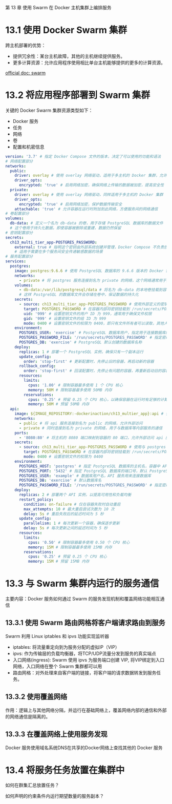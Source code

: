 第 13 章 使用 Swarm 在 Docker 主机集群上编排服务


# 13.1 使用 Docker Swarm 集群

跨主机部署的优势：
- 提供冗余性：某台主机故障，其他的主机继续提供服务。
- 更多计算资源：允许应用程序使用相比单台主机能够提供的更多的计算资源。

[official doc: swarm](https://docs.docker.com/engine/swarm/)

# 13.2 将应用程序部署到 Swarm 集群

关键的 Docker Swarm 集群资源类型如下：
- Docker 服务
- 任务
- 网络
- 卷
- 配置和机密信息

```yaml
version: '3.7' # 指定 Docker Compose 文件的版本，决定了可以使用的功能和语法
# 网络配置部分
networks:
  public:
    driver: overlay # 使用 overlay 网络驱动，适用于多主机的 Docker 集群，允许不同主机上的容器互相通信
    driver_opts:
      encrypted: 'true' # 启用网络加密，确保网络上传输的数据被加密，提高安全性
  private:
    driver: overlay # 使用 overlay 网络驱动，同样适用于多主机的 Docker 集群
    driver_opts:
      encrypted: 'true' # 启用网络加密，保护数据传输安全
    attachable: 'true' # 允许容器在运行时附加到此网络，方便服务间的网络通信
# 卷配置部分
volumes:
  db-data: # 定义一个名为 db-data 的卷，用于存储 PostgreSQL 数据库的数据文件
  # 这个卷用于持久化数据，即使容器被删除或重建，数据仍然保留
# 密钥配置部分
secrets:
  ch13_multi_tier_app-POSTGRES_PASSWORD:
    external: true # 指明这个密钥由外部系统创建并管理，Docker Compose 不负责创建或更新它
    # 适用于需要在多个服务间安全传递敏感数据的场景
# 服务配置部分
services:
  postgres:
    image: postgres:9.6.6 # 使用 PostgreSQL 数据库的 9.6.6 版本的 Docker 镜像
    networks:
      - private # 将 postgres 服务连接到名为 private 的网络，这个网络通常用于数据库间的安全通信
    volumes:
      - db-data:/var/lib/postgresql/data # 将名为 db-data 的本地卷挂载到容器内的 /var/lib/postgresql/data 目录
      # 这样 PostgreSQL 的数据库文件会存储在卷中，保证数据的持久化
    secrets:
      - source: ch13_multi_tier_app-POSTGRES_PASSWORD # 使用外部定义的密钥 ch13_multi_tier_app-POSTGRES_PASSWORD
        target: POSTGRES_PASSWORD # 在容器内部将密钥挂载到 /run/secrets/POSTGRES_PASSWORD
        uid: '999' # 设置密钥文件的用户 ID 为 999，通常用于确保文件权限
        gid: '999' # 设置密钥文件的组 ID 为 999
        mode: 0400 # 设置密钥文件的权限为 0400，即只有文件所有者可以读取，其他人不能访问
    environment:
      POSTGRES_USER: 'exercise' # PostgreSQL 数据库用户，指定用于连接数据库的用户名
      POSTGRES_PASSWORD_FILE: '/run/secrets/POSTGRES_PASSWORD' # 指定密码文件的路径，容器启动时读取此文件中的密码
      POSTGRES_DB: 'exercise' # PostgreSQL 默认创建的数据库名称
    deploy:
      replicas: 1 # 部署一个 PostgreSQL 实例，确保只有一个副本运行
      update_config:
        order: 'stop-first' # 更新配置时，先停止旧的容器，再启动新的容器
      rollback_config:
        order: 'stop-first' # 回滚配置时，先停止有问题的容器，再重新启动旧的容器
      resources:
        limits:
          cpus: '1.00' # 限制容器最多使用 1 个 CPU 核心
          memory: 50M # 限制容器最多使用 50MB 内存
        reservations:
          cpus: '0.25' # 预留 0.25 个 CPU 核心，以确保容器在运行时有足够的计算资源
          memory: 50M # 预留 50MB 内存
  api:
    image: ${IMAGE_REPOSITORY:-dockerinaction/ch13_multier_app}:api # 使用环境变量 IMAGE_REPOSITORY 指定的镜像，或默认使用 dockerinaction/ch13_multier_app 镜像的 api 标签
    networks:
      - public # 将 api 服务连接到名为 public 的网络，允许外部访问
      - private # 同时连接到名为 private 的网络，用于与数据库等内部服务的通信
    ports:
      - '8080:80' # 将主机的 8080 端口映射到容器的 80 端口，允许外部访问 api 服务
    secrets:
      - source: ch13_multi_tier_app-POSTGRES_PASSWORD # 使用与 postgres 服务相同的密钥
        target: POSTGRES_PASSWORD # 在容器内部将密钥挂载到 /run/secrets/POSTGRES_PASSWORD
        mode: 0400 # 设置密钥文件的权限为 0400
    environment:
      POSTGRES_HOST: 'postgres' # 指定 PostgreSQL 数据库的主机名，容器中 API 服务用来连接数据库
      POSTGRES_PORT: '5432' # 指定 PostgreSQL 数据库的端口号，默认 PostgreSQL 使用 5432 端口
      POSTGRES_USER: 'example' # 数据库用户名，API 服务用来连接数据库
      POSTGRES_DB: 'exercise' # 默认数据库名
      POSTGRES_PASSWORD_FILE: '/run/secrets/POSTGRES_PASSWORD' # 指定密码文件的路径
    deploy:
      replicas: 2 # 部署两个 API 实例，以提高可用性和负载均衡
      restart_policy:
        condition: on-failure # 仅在容器失败时自动重启
        max_attempts: 10 # 最大重启尝试次数为 10 次
        delay: 5s # 重启失败后的延迟时间为 5 秒
      update_config:
        parallelism: 1 # 每次更新一个容器，确保逐步更新
        delay: 5s # 每次更新之间的延迟时间为 5 秒
      resources:
        limits:
          cpus: '0.50' # 限制容器最多使用 0.50 个 CPU 核心
          memory: 15M # 限制容器最多使用 15MB 内存
        reservations:
          cpus: '0.25' # 预留 0.25 个 CPU 核心
          memory: 15M # 预留 15MB 内存
```

# 13.3 与 Swarm 集群内运行的服务通信

主要内容：Docker 服务如何通过 Swarm 的服务发现机制和覆盖网络功能相互通信


## 13.3.1 使用 Swarm 路由网格将客户端请求路由到服务
Swarm 利用 Linux iptables 和 ipvs 功能实现监听器
- iptables: 将流量重定向到为服务分配的虚拟IP（VIP）
- ipvs: 作为传输层的负载均衡器，将TCP/UDP流量分发到服务的真实端点
- 入口网络(ingress): Swarm 使用 ipvs 为服务端口创建 VIP, 将VIP绑定到入口网络，入口网络在整个 Swarm 集群都可以用
- 路由网格：对外处理来自客户端的链接，将客户端的请求数据转发到服务任务。


## 13.3.2 使用覆盖网络

作用：逻辑上与其他网络分隔，并运行在基础网络上，覆盖网络内部的通信和外部的网络通信是隔离的。


## 13.3.3 在覆盖网络上使用服务发现

Docker 服务使用域名系统DNS在共享的Docker网络上查找其他的 Docker 服务


# 13.4 将服务任务放置在集群中

如何在群集汇总放置任务？

如何声明的约束条件内运行期望数量的服务副本？
